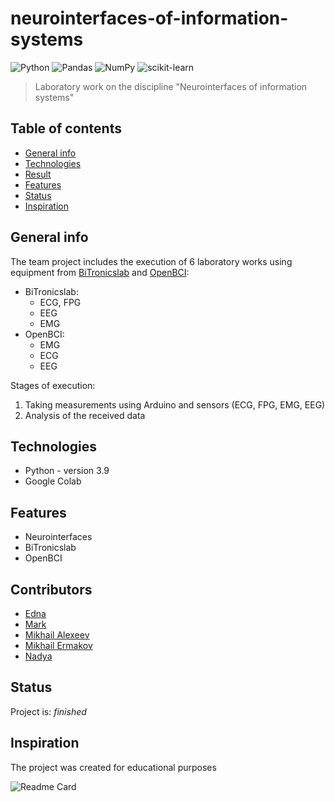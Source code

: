 # neurointerfaces-of-information-systems
![Python](https://img.shields.io/badge/-Python-0a0a0a?style=for-the-badge&logo=Python)
![Pandas](https://img.shields.io/badge/-pandas-0a0a0a?style=for-the-badge&logo=pandas)
![NumPy](https://img.shields.io/badge/-numpy-0a0a0a?style=for-the-badge&logo=numpy)
![scikit-learn](https://img.shields.io/badge/-scikitlearn-0a0a0a?style=for-the-badge&logo=scikitlearn)
<br/>

> Laboratory work on the discipline "Neurointerfaces of information systems"

## Table of contents
* [General info](#general-info)
* [Technologies](#technologies)
* [Result](#result)
* [Features](#features)
* [Status](#status)
* [Inspiration](#inspiration)

## General info
The team project includes the execution of 6 laboratory works using equipment from [BiTronicslab](https://bitronicslab.com/) and [OpenBCI](https://openbci.com/):
* BiTronicslab:
  * ECG, FPG
  * EEG
  * EMG
* OpenBCI:
  * EMG
  * ECG
  * EEG
  
Stages of execution:
  1. Taking measurements using Arduino and sensors (ECG, FPG, EMG, EEG)
  2. Analysis of the received data

## Technologies
* Python - version 3.9
* Google Colab

## Features
* Neurointerfaces
* BiTronicslab
* OpenBCI

## Contributors
* [Edna](https://github.com/Yusupovaedna)
* [Mark](https://github.com/Mark1708)
* [Mikhail Alexeev](https://github.com/AlekseevMikhail)
* [Mikhail Ermakov](https://github.com/ermakovm)
* [Nadya](https://github.com/NadyaP33202)


## Status
Project is: _finished_

## Inspiration
The project was created for educational purposes

![Readme Card](https://github-readme-stats.vercel.app/api/pin/?username=mark1708&repo=neurointerfaces-of-information-systems&theme=chartreuse-dark&show_icons=true)

